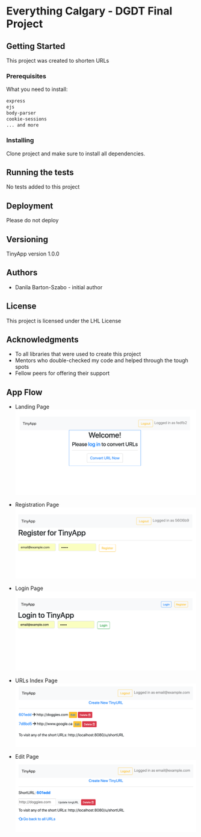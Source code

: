 # Everything Calgary - DGDT Final Project



## Getting Started

This project was created to shorten URLs

### Prerequisites

What you need to install:

```
express
ejs
body-parser
cookie-sessions
... and more

```

### Installing

Clone project and make sure to install all dependencies. 

## Running the tests

No tests added to this project

## Deployment

Please do not deploy

## Versioning

TinyApp version 1.0.0

## Authors

* Danila Barton-Szabo - initial author


## License

This project is licensed under the LHL License
## Acknowledgments

* To all libraries that were used to create this project
* Mentors who double-checked my code and helped through the tough spots
* Fellow peers for offering their support

## App Flow

* Landing Page
!["Landing Page"](https://github.com/sddanila/TinyApp/blob/master/docs/welcome_page.png?raw=true)

* Registration Page
!["Registration Page"](https://github.com/sddanila/TinyApp/blob/master/docs/registration_page.png?raw=true)

* Login Page
!["Login Page"](https://github.com/sddanila/TinyApp/blob/master/docs/login_page.png)

* URLs Index Page
!["URLs Index Page"](https://github.com/sddanila/TinyApp/blob/master/docs/index_page.png)

* Edit Page
!["Edit Page"](https://github.com/sddanila/TinyApp/blob/master/docs/edit_page.png)
